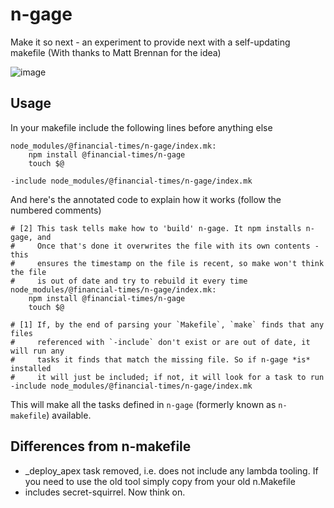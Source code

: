 # n-gage
Make it so next - an experiment to provide next with a self-updating makefile (With thanks to Matt Brennan for the idea)

![image](https://media.giphy.com/media/LTPvh458Wx0BO/giphy.gif)

## Usage

In your makefile include the following lines before anything else

```make
node_modules/@financial-times/n-gage/index.mk:
	npm install @financial-times/n-gage
	touch $@

-include node_modules/@financial-times/n-gage/index.mk
```
And here's the annotated code to explain how it works (follow the numbered comments)
```make
# [2] This task tells make how to 'build' n-gage. It npm installs n-gage, and
#     Once that's done it overwrites the file with its own contents - this
#     ensures the timestamp on the file is recent, so make won't think the file
#     is out of date and try to rebuild it every time
node_modules/@financial-times/n-gage/index.mk:
	npm install @financial-times/n-gage
	touch $@

# [1] If, by the end of parsing your `Makefile`, `make` finds that any files
#     referenced with `-include` don't exist or are out of date, it will run any
#     tasks it finds that match the missing file. So if n-gage *is* installed
#     it will just be included; if not, it will look for a task to run
-include node_modules/@financial-times/n-gage/index.mk
```

This will make all the tasks defined in `n-gage` (formerly known as `n-makefile`) available. 

## Differences from n-makefile
- _deploy_apex task removed, i.e. does not include any lambda tooling. If you need to use the old tool simply copy from your old n.Makefile
- includes secret-squirrel. Now think on.

